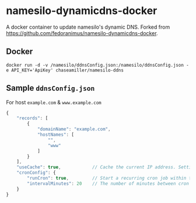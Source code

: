 # namesilo-dynamicdns-docker
A docker container to update namesilo's dynamic DNS. Forked from https://github.com/fedoranimus/namesilo-dynamicdns-docker.

## Docker
`docker run -d -v /namesilo/ddnsConfig.json:/namesilo/ddnsConfig.json -e API_KEY='ApiKey' chaseamiller/namesilo-ddns`

## Sample `ddnsConfig.json`
For host `example.com` & `www.example.com`

```js
{
    "records": [
        {
            "domainName": "example.com",
            "hostNames": [
                "",
                "www"
            ]
        }
    ],  
    "useCache": true,            // Cache the current IP address. Setting this to true prevents needlessly hitting namesilo's servers.
    "cronConfig": {
        "runCron": true,         // Start a recurring cron job within the runtime. Setting this to true means you can start a docker container and let it run in the background to be sure that namesilo will be updated whenever your IP changes.
        "intervalMinutes": 20    // The number of minutes between cron job runs.
    }
}

```
